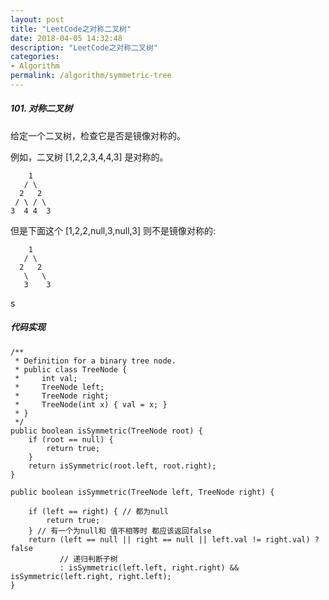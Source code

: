 ```yaml
---
layout: post
title: "LeetCode之对称二叉树"
date: 2018-04-05 14:32:48
description: "LeetCode之对称二叉树"
categories:
- Algorithm
permalink: /algorithm/symmetric-tree
---
```


##### 101. 对称二叉树

给定一个二叉树，检查它是否是镜像对称的。

例如，二叉树 [1,2,2,3,4,4,3] 是对称的。

```vim
    1
   / \
  2   2
 / \ / \
3  4 4  3
```
但是下面这个 [1,2,2,null,3,null,3] 则不是镜像对称的:

```vim
    1
   / \
  2   2
   \   \
   3    3
```
s
##### 代码实现
```vim
/**
 * Definition for a binary tree node.
 * public class TreeNode {
 *     int val;
 *     TreeNode left;
 *     TreeNode right;
 *     TreeNode(int x) { val = x; }
 * }
 */
public boolean isSymmetric(TreeNode root) {
    if (root == null) {
        return true;
    }
    return isSymmetric(root.left, root.right);
}

public boolean isSymmetric(TreeNode left, TreeNode right) {

    if (left == right) { // 都为null
        return true;
    } // 有一个为null和 值不相等时 都应该返回false
    return (left == null || right == null || left.val != right.val) ? false
           // 递归判断子树
           : isSymmetric(left.left, right.right) && isSymmetric(left.right, right.left);
}
```
